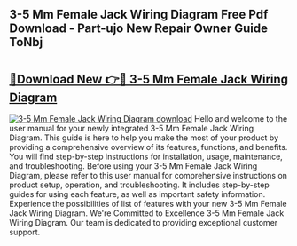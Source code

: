 ## 3-5 Mm Female Jack Wiring Diagram Free Pdf Download - Part-ujo New Repair Owner Guide ToNbj

# <h2><a href="http://dfmpaaq.blite.top/?on=3-5+Mm+Female+Jack+Wiring+Diagram">🔗Download New 👉🔴 3-5 Mm Female Jack Wiring Diagram</a></h2>

[![3-5 Mm Female Jack Wiring Diagram download](https://i.imgur.com/lujVjoI.png)](http://dfmpaaq.blite.top/?on=3-5+Mm+Female+Jack+Wiring+Diagram)
Hello and welcome to the user manual for your newly integrated 3-5 Mm Female Jack Wiring Diagram. This guide is here to help you make the most of your product by providing a comprehensive overview of its features, functions, and benefits. You will find step-by-step instructions for installation, usage, maintenance, and troubleshooting. Before using your 3-5 Mm Female Jack Wiring Diagram, please refer to this user manual for comprehensive instructions on product setup, operation, and troubleshooting. It includes step-by-step guides for using each feature, as well as important safety information. Experience the possibilities of list of features with your new 3-5 Mm Female Jack Wiring Diagram. We're Committed to Excellence 3-5 Mm Female Jack Wiring Diagram. Our team is dedicated to providing exceptional customer support.
